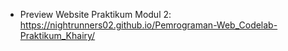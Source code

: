 - Preview Website Praktikum Modul 2: https://nightrunners02.github.io/Pemrograman-Web_Codelab-Praktikum_Khairy/
